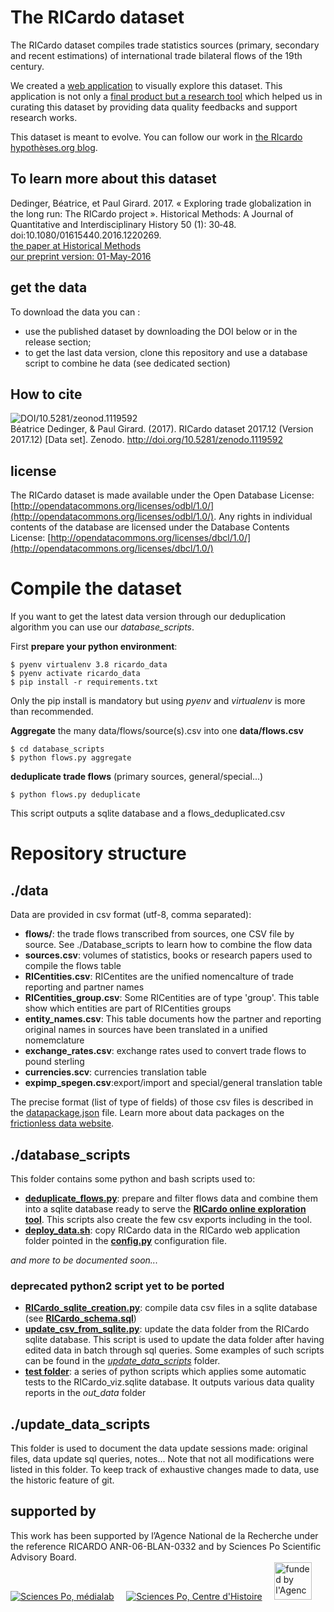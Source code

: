 # The RICardo dataset

The RICardo dataset compiles trade statistics sources (primary, secondary and recent estimations) of international trade bilateral flows of the 19th century.

We created a [web application](http://ricardo.medialab.sciences-po.fr) to visually explore this dataset. This application is not only a [final product but a research tool](http://medialab.github.io/ricardo/) which helped us in curating this dataset by providing data quality feedbacks and support research works.

This dataset is meant to evolve. You can follow our work in [the RIcardo hypothèses.org blog](http://ricardo.hypotheses.org/).

## To learn more about this dataset 
Dedinger, Béatrice, et Paul Girard. 2017. « Exploring trade globalization in the long run: The RICardo project ». Historical Methods: A Journal of Quantitative and Interdisciplinary History 50 (1): 30‑48. doi:10.1080/01615440.2016.1220269.  
<a href="http://www.tandfonline.com/doi/citedby/10.1080/01615440.2016.1220269" target="_blank">the paper at Historical Methods</a>  
<a href="http://ricardo.medialab.sciences-po.fr/Dedinger_Girard_RICardo_HistoricalMethods_revised.pdf" target="_blank">our preprint version: 01-May-2016</a></p>

## get the data

To download the data you can : 

- use the published dataset by downloading the DOI below or in the release section;
- to get the last data version, clone this repository and use a database script to combine he data (see dedicated section)


## How to cite
![DOI/10.5281/zeonod.1119592](https://zenodo.org/badge/DOI/10.5281/zenodo.1119592.svg)  
Béatrice Dedinger, & Paul Girard. (2017). RICardo dataset 2017.12 (Version 2017.12) [Data set]. Zenodo. http://doi.org/10.5281/zenodo.1119592

## license

The RICardo dataset is made available under the Open Database License: [http://opendatacommons.org/licenses/odbl/1.0/](http://opendatacommons.org/licenses/odbl/1.0/). Any rights in individual contents of the database are licensed under the Database Contents License: [http://opendatacommons.org/licenses/dbcl/1.0/](http://opendatacommons.org/licenses/dbcl/1.0/)

# Compile the dataset

If you want to get the latest data version through our deduplication algorithm you can use our *database_scripts*.

First **prepare your python environment**:
```
$ pyenv virtualenv 3.8 ricardo_data
$ pyenv activate ricardo_data
$ pip install -r requirements.txt
```
Only the pip install is mandatory but using *pyenv* and *virtualenv* is more than recommended.

**Aggregate** the many data/flows/source(s).csv into one **data/flows.csv**
```
$ cd database_scripts
$ python flows.py aggregate
```

**deduplicate trade flows** (primary sources, general/special...)
```
$ python flows.py deduplicate
```
This script outputs a sqlite database and a flows_deduplicated.csv

# Repository structure

## ./data

Data are provided in csv format (utf-8, comma separated):
- **flows/**: the trade flows transcribed from sources, one CSV file by source. See ./Database_scripts to learn how to combine the flow data
- **sources.csv**: volumes of statistics, books or research papers used to compile the flows table 
- **RICentities.csv**: RICentites are the unified nomencalture of trade reporting and partner names
- **RICentities_group.csv**: Some RICentities are of type 'group'. This table show which entities are part of RICentities groups
- **entity_names.csv**: This table documents how the partner and reporting original names in sources have been translated in a unified nomemclature
- **exchange_rates.csv**: exchange rates used to convert trade flows to pound sterling
- **currencies.scv**: currencies translation table
- **expimp_spegen.csv**:export/import and special/general translation table

The precise format (list of type of fields) of those csv files is described in the [datapackage.json](./datapackage.json) file. Learn more about data packages on the [frictionless data website](https://frictionlessdata.io/guides/data-package/).

## ./database_scripts

This folder contains some python and bash scripts used to:
- [**deduplicate_flows.py**](./db_script/RICardo_sqlite_creation.py): prepare and filter flows data and combine them into a sqlite database ready to serve the [**RICardo online exploration tool**](http://ricardo.medialab.sciences-po.fr). This scripts also create the few csv exports including in the tool.
- [**deploy_data.sh**](./db_script/deploy.sh): copy RICardo data in the RICardo web application folder pointed in the [**config.py**](./db_script/config.py) configuration file.

*and more to be documented soon...*

### deprecated python2 script yet to be ported

- [**RICardo_sqlite_creation.py**](./db_script/RICardo_sqlite_creation.py): compile data csv files in a sqlite database (see [**RICardo_schema.sql**](./db_script/RICardo_schema.sql))
- [**update_csv_from_sqlite.py**](./db_script/update_csv_from_sqlite.py): update the data folder from the RICardo sqlite database. This script is used to update the data folder after having edited data in batch through sql queries. Some examples of such scripts can be found in the [*update_data_scripts*](./update_data_scripts) folder.
- [**test folder**](./db_script/test): a series of python scripts which applies some automatic tests to the RICardo_viz.sqlite database. It outputs various data quality reports in the *out_data* folder
 
## ./update_data_scripts

This folder is used to document the data update sessions made:  original files, data update sql queries, notes...
Note that not all modifications were listed in this folder. To keep track of exhaustive changes made to data, use the historic feature of git.

## supported by
This work has been supported by l’Agence National de la Recherche under the reference RICARDO ANR-06-BLAN-0332 and by Sciences Po Scientific Advisory Board.  
[![Sciences Po, médialab](http://ricardo.medialab.sciences-po.fr/svg/sciences-po-medialab.svg)](http://medialab.sciences-po.fr)&nbsp;&nbsp;&nbsp;&nbsp;
[![Sciences Po, Centre d'Histoire](http://ricardo.medialab.sciences-po.fr/svg/sciences-po-centre-histoire.svg)](http://chsp.sciences-po.fr/)&nbsp;&nbsp;&nbsp;&nbsp; 
[<img src="http://ricardo.medialab.sciences-po.fr/img/logotype-anr.png" width="60" alt="funded by l'Agence Nationale de la recherche">](http://www.agence-nationale-recherche.fr/)
